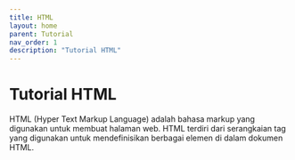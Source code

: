 ```yaml
---
title: HTML
layout: home
parent: Tutorial
nav_order: 1
description: "Tutorial HTML"
---
```


# Tutorial HTML

HTML (Hyper Text Markup Language) adalah bahasa markup yang digunakan untuk membuat halaman web. HTML terdiri dari serangkaian tag yang digunakan untuk mendefinisikan berbagai elemen di dalam dokumen HTML.